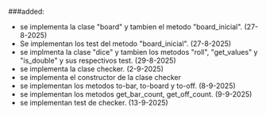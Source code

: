 ###added:
- se implementa la clase "board" y tambien el metodo "board_inicial". (27-8-2025)
- Se implementan los test del metodo "board_inicial". (27-8-2025)
- se implmenta la clase "dice" y tambien los metodos "roll", "get_values" y "is_double" y sus respectivos test. (29-8-2025)
- se implementa la clase checker. (2-9-2025)
- se implementa el constructor de la clase checker
- se implementan los metodos to-bar, to-board y to-off. (8-9-2025)
- se implementan los metodos get_bar_count, get_off_count. (9-9-2025)
- se implementan test de checker. (13-9-2025)